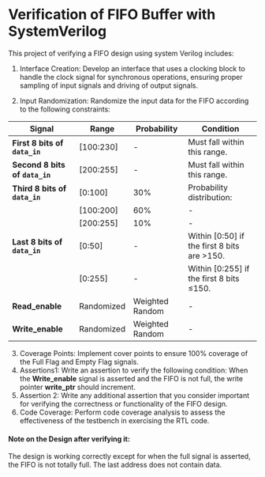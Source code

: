 # Verification of FIFO Buffer with SystemVerilog

This project of verifying a FIFO design using system Verilog includes:

  1) Interface Creation: Develop an interface that uses a clocking block to handle the clock signal for synchronous operations, ensuring proper sampling of input signals and driving of output signals.

  2) Input Randomization: Randomize the input data for the FIFO according to the following constraints:
    
| **Signal**                                      | **Range**                     | **Probability**          | **Condition**                                                        |
|----------------------------------------------------|-------------------------------|--------------------------|------------------------------------------------------------------|
| **First 8 bits of `data_in`**                      | [100:230]                     | -                        | Must fall within this range.  |
| **Second 8 bits of `data_in`**                     | [200:255]                     | -                        | Must fall within this range. |
| **Third 8 bits of `data_in`**                      | [0:100]                       | 30%                      | Probability distribution: |
|                                                    | [100:200]                     | 60%                      | - |
|                                                    | [200:255]                     | 10%                      | - |
| **Last 8 bits of `data_in`**                       | [0:50]                        | -                        |  Within [0:50] if the first 8 bits are >150.    |
|                                                    | [0:255]                       | -                        |  Within [0:255] if the first 8 bits ≤150.       |
| **Read_enable**                             | Randomized                    | Weighted Random          | -                                  |
| **Write_enable**                            | Randomized                    | Weighted Random          | -                                  |

  3) Coverage Points: Implement cover points to ensure 100% coverage of the Full Flag and Empty Flag signals.
  4) Assertions1: Write an assertion to verify the following condition: When the **Write_enable** signal is asserted and the FIFO is not full, the write pointer **write_ptr** should increment.
  5)  Assertion 2: Write any additional assertion that you consider important for verifying the correctness or functionality of the FIFO design.
  6)  Code Coverage: Perform code coverage analysis to assess the effectiveness of the testbench in exercising the RTL code.

#### Note on the Design after verifying it:
The design is working correctly except for when the full signal is asserted, the FIFO is not totally full. The last address does not contain data.